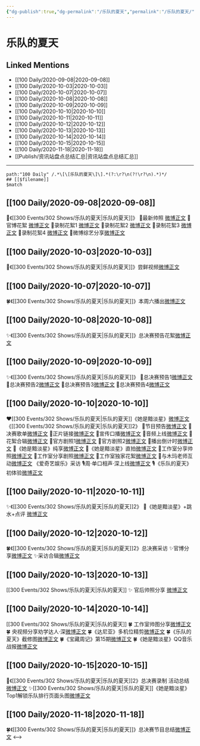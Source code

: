 ```yaml
---
{"dg-publish":true,"dg-permalink":"/乐队的夏天","permalink":"/乐队的夏天/","created":"2023-04-07T13:43:27.000+08:00","updated":"2023-04-10T16:35:57.000+08:00"}
---
```


# 乐队的夏天

## Linked Mentions
- [[100 Daily/2020-09-08\|2020-09-08]]
- [[100 Daily/2020-10-03\|2020-10-03]]
- [[100 Daily/2020-10-07\|2020-10-07]]
- [[100 Daily/2020-10-08\|2020-10-08]]
- [[100 Daily/2020-10-09\|2020-10-09]]
- [[100 Daily/2020-10-10\|2020-10-10]]
- [[100 Daily/2020-10-11\|2020-10-11]]
- [[100 Daily/2020-10-12\|2020-10-12]]
- [[100 Daily/2020-10-13\|2020-10-13]]
- [[100 Daily/2020-10-14\|2020-10-14]]
- [[100 Daily/2020-10-15\|2020-10-15]]
- [[100 Daily/2020-11-18\|2020-11-18]]
- [[Publish/资讯站盘点总结汇总\|资讯站盘点总结汇总]]


---

```expander
path:"100 Daily" /.*\[\[乐队的夏天\]\].*(?:\r?\n(?!\r?\n).*)*/
## [[$filename]]
$match
```
## [[100 Daily/2020-09-08\|2020-09-08]]
💫《[[300 Events/302 Shows/乐队的夏天\|乐队的夏天]]》
🌱最新帅照 [微博正文](https://m.weibo.cn/6466290670/4546957266392802)
🌱官博花絮 [微博正文](https://m.weibo.cn/6466290670/4546970943230743)
🌱录制花絮1 [微博正文](https://m.weibo.cn/6466290670/4546974633690897)
🌱录制花絮2 [微博正文](https://m.weibo.cn/6466290670/4546977230488278)
🌱录制花絮3 [微博正文](https://m.weibo.cn/6466290670/4546980263235060)
🌱录制花絮4 [微博正文](https://m.weibo.cn/6466290670/4546981723115380)
🌱微博综艺分享[微博正文](https://m.weibo.cn/6466290670/4546944158663018)

## [[100 Daily/2020-10-03\|2020-10-03]]
🎵《[[300 Events/302 Shows/乐队的夏天\|乐队的夏天]]》尝鲜视频[微博正文](https://m.weibo.cn/6466290670/4556043391338871)
## [[100 Daily/2020-10-07\|2020-10-07]]
🍀《[[300 Events/302 Shows/乐队的夏天\|乐队的夏天]]》本周六播出[微博正文](https://m.weibo.cn/6466290670/4557454932977037)
## [[100 Daily/2020-10-08\|2020-10-08]]
✨《[[300 Events/302 Shows/乐队的夏天\|乐队的夏天]]》总决赛预告花絮[微博正文](https://m.weibo.cn/6466290670/4557746135892645)
## [[100 Daily/2020-10-09\|2020-10-09]]
✨《[[300 Events/302 Shows/乐队的夏天\|乐队的夏天]]》
🔸总决赛预告1[微博正文](https://m.weibo.cn/6466290670/4558073174169235)
🔸总决赛预告2[微博正文](https://m.weibo.cn/6466290670/4558091934241901)
🔸总决赛预告3[微博正文](https://m.weibo.cn/6466290670/4558104870257642)
🔸总决赛预告4[微博正文](https://m.weibo.cn/6466290670/4558105662723917)
## [[100 Daily/2020-10-10\|2020-10-10]]
❤️[[300 Events/302 Shows/乐队的夏天\|乐队的夏天]]《她是黯淡星》[微博正文](https://m.weibo.cn/6466290670/4558577187166283)
《[[300 Events/302 Shows/乐队的夏天\|乐队的夏天]]2》
🎵节目预告[微博正文](https://m.weibo.cn/6466290670/4558487885189109)
🎵决赛歌单[微博正文](https://m.weibo.cn/6466290670/4558542260930191)
🎵正片链接[微博正文](https://m.weibo.cn/6466290670/4558569917656268)
🎵宣传口播[微博正文](https://m.weibo.cn/6466290670/4558600448771600)
🎵音频上线[微博正文](https://m.weibo.cn/6466290670/4558610305126522)
🎵花絮合辑[微博正文](https://m.weibo.cn/6466290670/4558613362783619)
🎵官方剧照1[微博正文](https://m.weibo.cn/6466290670/4558540804470802)
🎵官方剧照2[微博正文](https://m.weibo.cn/6466290670/4558542562662957)
🎵播出倒计时[微博正文](https://m.weibo.cn/6466290670/4558551848330318)
🎵《她是黯淡星》纯享[微博正文](https://m.weibo.cn/6466290670/4558580516922492)
🎵《她是黯淡星》直拍[微博正文](https://m.weibo.cn/6466290670/4558583217268355)
🎵工作室分享帅照[微博正文](https://m.weibo.cn/6466290670/4558587801640851)
🎵工作室分享剧照[微博正文](https://m.weibo.cn/6466290670/4558597247992461)
🎵工作室独家花絮[微博正文](https://m.weibo.cn/6466290670/4558632568226972)
🎵与木玛老师互动[微博正文](https://m.weibo.cn/6466290670/4558607708329124)
《爱奇艺娱乐》采访
🎙️周·单口相声·深上线[微博正文](https://m.weibo.cn/6466290670/4558591992277217)
🎙️《乐队的夏天》初体验[微博正文](https://m.weibo.cn/6466290670/4558600082825864)
## [[100 Daily/2020-10-11\|2020-10-11]]
✨《[[300 Events/302 Shows/乐队的夏天\|乐队的夏天]]2》
💫《她是黯淡星》+跳水+点评
[微博正文](https://m.weibo.cn/6466290670/4558841171156091)
## [[100 Daily/2020-10-12\|2020-10-12]]
🍀《[[300 Events/302 Shows/乐队的夏天\|乐队的夏天]]2》总决赛采访
✨官博分享[微博正文](https://m.weibo.cn/6466290670/4559276062542360)
✨采访合辑[微博正文](https://m.weibo.cn/6466290670/4559332596786978)
## [[100 Daily/2020-10-13\|2020-10-13]]
[[300 Events/302 Shows/乐队的夏天\|乐队的夏天]]
✨ 官后帅照分享 [微博正文](https://m.weibo.cn/6466290670/4559667579853389)
## [[100 Daily/2020-10-14\|2020-10-14]]
[[300 Events/302 Shows/乐队的夏天\|乐队的夏天]]
🍀 工作室帅图分享[微博正文](https://m.weibo.cn/6466290670/4560031926984054)
🍀 央视频分享劝学达人·深[微博正文](https://m.weibo.cn/6466290670/4559978189036246)
🍀《达尼亚》多机位精剪[微博正文](https://m.weibo.cn/6466290670/4559880147440454)
🍀《乐队的夏天》截修图[微博正文](https://m.weibo.cn/6466290670/4559873696339615)
🍀《宝藏周记》第15期[微博正文](https://m.weibo.cn/6466290670/4560070028035883)
🍀《她是黯淡星》QQ音乐战报[微博正文](https://m.weibo.cn/6466290670/4560011823679316)
## [[100 Daily/2020-10-15\|2020-10-15]]
💫《[[300 Events/302 Shows/乐队的夏天\|乐队的夏天]]2》总决赛录制 活动总结[微博正文](https://m.weibo.cn/6466290670/4560371752382177)
✨[[300 Events/302 Shows/乐队的夏天\|乐队的夏天]]《她是黯淡星》Top1解锁乐队排行页面头图[微博正文](https://m.weibo.cn/6466290670/4560428786778904)

## [[100 Daily/2020-11-18\|2020-11-18]]
🍀《[[300 Events/302 Shows/乐队的夏天\|乐队的夏天]]》总决赛节目总结[微博正文](https://m.weibo.cn/6466290670/4572698100112821)
<-->